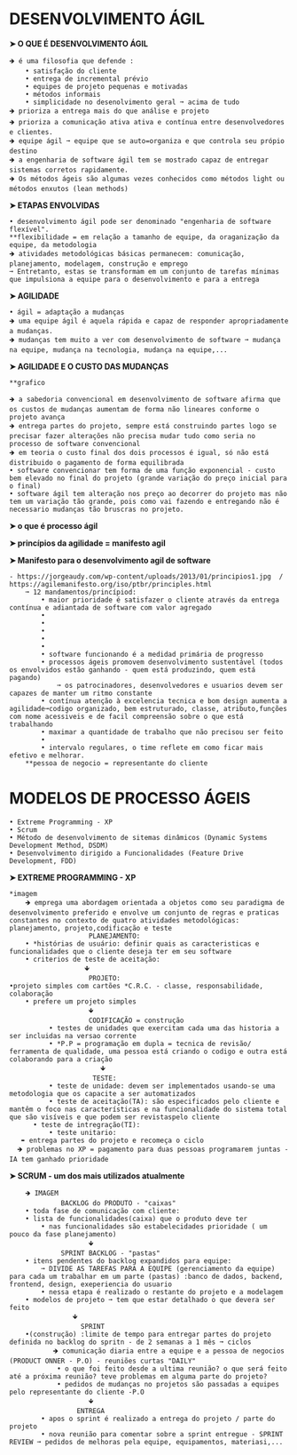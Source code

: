  # DESENVOLVIMENTO ÁGIL

**➤ O QUE É DESENVOLVIMENTO ÁGIL**

	🡺 é uma filosofia que defende :
		• satisfação do cliente 
		• entrega de incremental prévio
		• equipes de projeto pequenas e motivadas
		• métodos informais
		• simplicidade no desenolvimento geral ➞ acima de tudo
	🡺 prioriza a entrega mais do que análise e projeto
	🡺 prioriza a comunicação ativa ativa e contínua entre desenvolvedores e clientes.
	🡺 equipe ágil ➞ equipe que se auto=organiza e que controla seu própio destino
	🡺 a engenharia de software ágil tem se mostrado capaz de entregar sistemas corretos rapidamente.   
	🡺 Os métodos ágeis são algumas vezes conhecidos como métodos light ou métodos enxutos (lean methods)

**➤ ETAPAS ENVOLVIDAS**


	• desenvolvimento ágil pode ser denominado "engenharia de software flexível".
	**flexibilidade = em relação a tamanho de equipe, da oraganização da equipe, da metodologia 
	🡺 atividades metodológicas básicas permanecem: comunicação, planejamento, modelagem, construção e emprego
	➞ Entretanto, estas se transformam em um conjunto de tarefas mínimas que impulsiona a equipe para o desenvolvimento e para a entrega 

**➤ AGILIDADE**

	• ágil = adaptação a mudanças 
	🡺 uma equipe ágil é aquela rápida e capaz de responder apropriadamente a mudanças.
	🡺 mudanças tem muito a ver com desenvolvimento de software ➞ mudança na equipe, mudança na tecnologia, mudança na equipe,...

**➤ AGILIDADE E O CUSTO DAS MUDANÇAS**

	**grafico

    🡺 a sabedoria convencional em desenvolvimento de software afirma que os custos de mudanças aumentam de forma não lineares conforme o projeto avança
    🡺 entrega partes do projeto, sempre está construindo partes logo se precisar fazer alterações não precisa mudar tudo como seria no processo de software convencional   
    🡺 em teoria o custo final dos dois processos é igual, só não está distribuido o pagamento de forma equilibrada
	• software convencionar tem forma de uma função exponencial - custo bem elevado no final do projeto (grande variação do preço inicial para o final)
	• software ágil tem alteração nos preço ao decorrer do projeto mas não tem um variação tão grande, pois como vai fazendo e entregando não é necessario mudanças tão bruscras no projeto.

**➤ o que é processo ágil**

**➤ princípios da agilidade = manifesto agil**

    
**➤ Manifesto para o desenvolvimento agil de software**
 
 	- https://jorgeaudy.com/wp-content/uploads/2013/01/principios1.jpg  /  https://agilemanifesto.org/iso/ptbr/principles.html
    	➞ 12 mandamentos/princípiod:
        	• maior prioridade é satisfazer o cliente através da entrega contínua e adiantada de software com valor agregado
        	•
        	•
       		•
        	•
        	•
        	• software funcionando é a medidad primária de progresso
        	• processos ágeis promovem desenvolvimento sustentável (todos os envolvidos estão ganhando - quem está produzindo, quem está pagando) 			
	 			➞ os patrocinadores, desenvolvedores e usuarios devem ser capazes de manter um ritmo constante 
        	• contínua atenção à excelencia tecnica e bom design aumenta a agilidade➞codigo organizado, bem estruturado, classe, atributo,funções com nome acessiveis e de facil compreensão sobre o que está trabalhando
        	• maximar a quantidade de trabalho que não precisou ser feito
        	•
        	• intervalo regulares, o time reflete em como ficar mais efetivo e melhorar.
		**pessoa de negocio = representante do cliente

 

# MODELOS DE PROCESSO ÁGEIS # 

	• Extreme Programming - XP
	• Scrum
	• Método de desenvolvimento de sitemas dinâmicos (Dynamic Systems Development Method, DSDM)
	• Desenvolvimento dirigido a Funcionalidades (Feature Drive Development, FDD)

 **➤ EXTREME PROGRAMMING - XP**

  	*imagem
        🡺 emprega uma abordagem orientada a objetos como seu paradigma de desenvolvimento preferido e envolve um conjunto de regras e praticas constantes no contexto de quatro atividades metodológicas: planejamento, projeto,codificação e teste
       					PLANEJAMENTO: 
        • *histórias de usuário: definir quais as caracteristicas e funcionalidades que o cliente deseja ter em seu software
        • criterios de teste de aceitação:
					   🡻
       					PROJETO: 
	•projeto simples com cartões *C.R.C. - classe, responsabilidade, colaboração
        • prefere um projeto simples
					    🡻
        				CODIFICAÇÃO = construção 
              • testes de unidades que exercitam cada uma das historia a ser incluidas na versao corrente
              • *P.P = programação em dupla = tecnica de revisão/ ferramenta de qualidade, uma pessoa está criando o codigo e outra está colaborando para a criação
	      				   🡻
        				 TESTE: 
              • teste de unidade: devem ser implementados usando-se uma metodologia que os capacite a ser automatizados
              • teste de aceitação(TA): são especificados pelo cliente e mantêm o foco nas características e na funcionalidade do sistema total que são visíveis e que podem ser revistaspelo cliente
	      • teste de intregração(TI):
       	      • teste unitario:
       ➨ entrega partes do projeto e recomeça o ciclo 
      🡺 problemas no XP = pagamento para duas pessoas programarem juntas - IA tem ganhado prioridade

**➤ SCRUM -  um dos mais utilizados atualmente**
	
    	🡺 IMAGEM 
				 BACKLOG do PRODUTO - "caixas"
 		• toda fase de comunicação com cliente: 
   		• lista de funcionalidades(caixa) que o produto deve ter
     		• nas funcionalidades são estabelecidades prioridade ( um pouco da fase planejamento) 
       					🡻
				 SPRINT BACKLOG - "pastas"
 		• itens pendentes do backlog expandidos para equipe: 
   			➞ DIVIDE AS TAREFAS PARA A EQUIPE (gerenciamento da equipe) para cada um trabalhar em um parte (pastas) :banco de dados, backend, frontend, design, exeperiencia do usuario 
      		• nessa etapa é realizado o restante do projeto e a modelagem 
		• modelos de projeto ➞ tem que estar detalhado o que devera ser feito
					🡻
				      SPRINT
 		•(construção) :limite de tempo para entregar partes do projeto definida no backlog do spritn - de 2 semanas a 1 mês ➞ ciclos
           	   🡺 comunicação diaria entre a equipe e a pessoa de negocios (PRODUCT ONNER - P.O) - reuniões curtas "DAILY" 
          		• o que foi feito desde a ultima reunião? o que será feito até a próxima reunião? teve problemas em alguma parte do projeto?
          		• pedidos de mudanças no projetos são passadas a equipes pelo representante do cliente -P.O 
	    				🡻
	 			     ENTREGA
    		• apos o sprint é realizado a entrega do projeto / parte do projeto 
       		• nova reunião para comentar sobre a sprint entregue - SPRINT REVIEW ➞ pedidos de melhoras pela equipe, equipamentos, materiasi,...

















